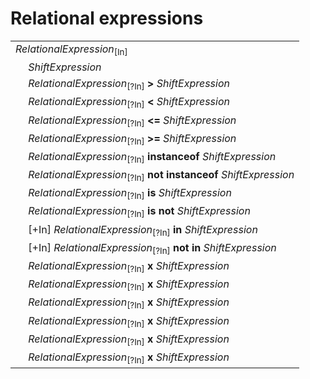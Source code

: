 # Relational expressions

<table>
    <tr>
        <td colspan="2"><i>RelationalExpression</i><sub>[In]</sub></td>
    </tr>
    <tr>
        <td>&nbsp;</td><td><i>ShiftExpression</i></td>
    </tr>
    <tr>
        <td>&nbsp;</td><td><i>RelationalExpression</i><sub>[?In]</sub> <b>&gt;</b> <i>ShiftExpression</i></td>
    </tr>
    <tr>
        <td>&nbsp;</td><td><i>RelationalExpression</i><sub>[?In]</sub> <b>&lt;</b> <i>ShiftExpression</i></td>
    </tr>
    <tr>
        <td>&nbsp;</td><td><i>RelationalExpression</i><sub>[?In]</sub> <b>&lt;=</b> <i>ShiftExpression</i></td>
    </tr>
    <tr>
        <td>&nbsp;</td><td><i>RelationalExpression</i><sub>[?In]</sub> <b>&gt;=</b> <i>ShiftExpression</i></td>
    </tr>
    <tr>
        <td>&nbsp;</td><td><i>RelationalExpression</i><sub>[?In]</sub> <b>instanceof</b> <i>ShiftExpression</i></td>
    </tr>
    <tr>
        <td>&nbsp;</td><td><i>RelationalExpression</i><sub>[?In]</sub> <b>not instanceof</b> <i>ShiftExpression</i></td>
    </tr>
    <tr>
        <td>&nbsp;</td><td><i>RelationalExpression</i><sub>[?In]</sub> <b>is</b> <i>ShiftExpression</i></td>
    </tr>
    <tr>
        <td>&nbsp;</td><td><i>RelationalExpression</i><sub>[?In]</sub> <b>is not</b> <i>ShiftExpression</i></td>
    </tr>
    <tr>
        <td>&nbsp;</td><td>[+In] <i>RelationalExpression</i><sub>[?In]</sub> <b>in</b> <i>ShiftExpression</i></td>
    </tr>
    <tr>
        <td>&nbsp;</td><td>[+In] <i>RelationalExpression</i><sub>[?In]</sub> <b>not in</b> <i>ShiftExpression</i></td>
    </tr>
    <tr>
        <td>&nbsp;</td><td><i>RelationalExpression</i><sub>[?In]</sub> <b>x</b> <i>ShiftExpression</i></td>
    </tr>
    <tr>
        <td>&nbsp;</td><td><i>RelationalExpression</i><sub>[?In]</sub> <b>x</b> <i>ShiftExpression</i></td>
    </tr>
    <tr>
        <td>&nbsp;</td><td><i>RelationalExpression</i><sub>[?In]</sub> <b>x</b> <i>ShiftExpression</i></td>
    </tr>
    <tr>
        <td>&nbsp;</td><td><i>RelationalExpression</i><sub>[?In]</sub> <b>x</b> <i>ShiftExpression</i></td>
    </tr>
    <tr>
        <td>&nbsp;</td><td><i>RelationalExpression</i><sub>[?In]</sub> <b>x</b> <i>ShiftExpression</i></td>
    </tr>
    <tr>
        <td>&nbsp;</td><td><i>RelationalExpression</i><sub>[?In]</sub> <b>x</b> <i>ShiftExpression</i></td>
    </tr>
</table>